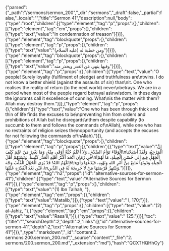 {"parsed":{"_path":"/sermons/sermon_200","_dir":"sermons","_draft":false,"_partial":false,"_locale":"","title":"Sermon 41","description":null,"body":{"type":"root","children":[{"type":"element","tag":"p","props":{},"children":[{"type":"element","tag":"em","props":{},"children":[{"type":"text","value":"In condemnation of treason"}]}]},{"type":"element","tag":"blockquote","props":{},"children":[{"type":"element","tag":"p","props":{},"children":[{"type":"text","value":"ومن خطبة له (عليه السلام)"}]}]},{"type":"element","tag":"blockquote","props":{},"children":[{"type":"element","tag":"p","props":{},"children":[{"type":"text","value":"وفيها ينهى عن الغدر ويحذر منه"}]}]},{"type":"element","tag":"p","props":{},"children":[{"type":"text","value":"O people! Surely loyalty (fulfilment of pledge) and truthfulness are\ntwins. I do not know a better shield (against the assaults of sin) than\nit. One who realises the reality of return (to the next world) never\nbetrays. We are in a period when most of the people regard betrayal as\nwisdom. In these days the ignorants call it excellence of cunning. What\nis the matter with them? Allah may destroy them."}]},{"type":"element","tag":"p","props":{},"children":[{"type":"text","value":"One who has been through thick and thin of life finds the excuses to be\npreventing him from orders and prohibitions of Allah but he disregards\nthem despite capability (to succumb to them and follows the commands of\nAllah), while one who has no restraints of religion seizes the\nopportunity (and accepts the excuses for not following the commands of\nAllah)."}]},{"type":"element","tag":"blockquote","props":{},"children":[{"type":"element","tag":"p","props":{},"children":[{"type":"text","value":"إِنَّ الْوَفَاءَ تَوْأَمُ الصِّدْقِ، وَلاَ أَعْلَمُ جُنَّةً أوْقَى مِنْهُ، وَمَا يَغْدِرُ مَنْ عَلِمَ كَيْفَ\nالْمَرْجِعُ، وَلَقَدْ أَصْبَحْنا في زَمَان اتَّخَذَ أَكْثَرُ أَهْلِهِ الْغَدْرَ كَيْساً، وَنَسَبَهُمْ أَهْلُ\nالْجَهْلِ فِيهِ إِلى حُسْنِ الْحِيلَةِ، مَا لَهُمْ! قَاتَلَهُمُ اللهُ! قَدْ يَرَى الْحُوَّلُ الْقُلَّبُ وَجْهَ\nالْحِيلَةِ وَدُونَهَا مَانِعٌ مِنْ أَمْرِ اللهِ وَنَهْيِهِ، فَيَدَعُهَا رَأْيَ عَيْن بَعْدَ الْقُدْرَةِ عَلَيْهَا،\nوَيَنْتَهِزُ فُرْصَتَهَا مَنْ لاَ حَرِيجَةَ لَهُ فِي الدِّينِ."}]}]},{"type":"element","tag":"h2","props":{"id":"alternative-sources-for-sermon-41"},"children":[{"type":"text","value":"Alternative Sources for Sermon 41"}]},{"type":"element","tag":"p","props":{},"children":[{"type":"text","value":"(1) Ibn Talhah, "},{"type":"element","tag":"em","props":{},"children":[{"type":"text","value":"Matalib,"}]},{"type":"text","value":" I, 170;"}]},{"type":"element","tag":"p","props":{},"children":[{"type":"text","value":"(2) al-Jahiz, "},{"type":"element","tag":"em","props":{},"children":[{"type":"text","value":"Rasa'il,"}]},{"type":"text","value":" 125."}]}],"toc":{"title":"","searchDepth":2,"depth":2,"links":[{"id":"alternative-sources-for-sermon-41","depth":2,"text":"Alternative Sources for Sermon 41"}]}},"_type":"markdown","_id":"content:2. sermons:200.sermon_200.md","_source":"content","_file":"2. sermons/200.sermon_200.md","_extension":"md"},"hash":"QCXTHQHhCy"}